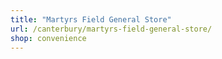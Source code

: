 ```yaml
---
title: "Martyrs Field General Store"
url: /canterbury/martyrs-field-general-store/
shop: convenience
---
```

